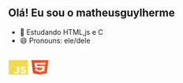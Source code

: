 ## Olá! Eu sou o matheusguylherme

- 🌱 Estudando HTML,js e C
- 😄 Pronouns: ele/dele

 <div style="display: inline_block"><br>
  <img align="center" alt="" height="30" width="40" src="https://raw.githubusercontent.com/devicons/devicon/master/icons/javascript/javascript-plain.svg">
  <img align="center" alt="" height="30" width="40" src="https://raw.githubusercontent.com/devicons/devicon/master/icons/html5/html5-original.svg">
 
            
 </div>




